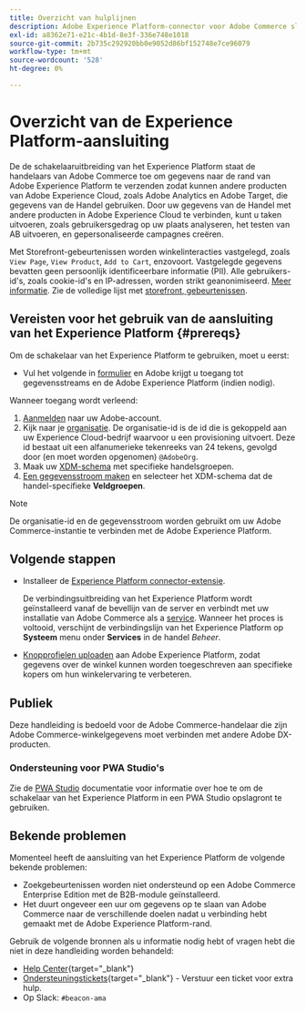 ```yaml
---
title: Overzicht van hulplijnen
description: Adobe Experience Platform-connector voor Adobe Commerce sluit je Commerce-exemplaar aan op andere Adobe Experience Cloud-producten.
exl-id: a8362e71-e21c-4b1d-8e3f-336e748e1018
source-git-commit: 2b735c292920bb0e9052d86bf152748e7ce96079
workflow-type: tm+mt
source-wordcount: '528'
ht-degree: 0%

---
```


# Overzicht van de Experience Platform-aansluiting

De de schakelaaruitbreiding van het Experience Platform staat de handelaars van Adobe Commerce toe om gegevens naar de rand van Adobe Experience Platform te verzenden zodat kunnen andere producten van Adobe Experience Cloud, zoals Adobe Analytics en Adobe Target, die gegevens van de Handel gebruiken. Door uw gegevens van de Handel met andere producten in Adobe Experience Cloud te verbinden, kunt u taken uitvoeren, zoals gebruikersgedrag op uw plaats analyseren, het testen van AB uitvoeren, en gepersonaliseerde campagnes creëren.

Met Storefront-gebeurtenissen worden winkelinteracties vastgelegd, zoals `View Page`, `View Product`, `Add to Cart`, enzovoort. Vastgelegde gegevens bevatten geen persoonlijk identificeerbare informatie (PII). Alle gebruikers-id&#39;s, zoals cookie-id&#39;s en IP-adressen, worden strikt geanonimiseerd. [Meer informatie](https://www.adobe.com/privacy/experience-cloud.html). Zie de volledige lijst met [storefront, gebeurtenissen](events.md).

## Vereisten voor het gebruik van de aansluiting van het Experience Platform {#prereqs}

Om de schakelaar van het Experience Platform te gebruiken, moet u eerst:

- Vul het volgende in [formulier](https://forms.office.com/pages/responsepage.aspx?id=Wht7-jR7h0OUrtLBeN7O4VH_dtG9hJVAk_TqGkZC2DxUM1FSWkdJOE41UVpUWUw0M1JWV0RKS1VXQi4u) en Adobe krijgt u toegang tot gegevensstreams en de Adobe Experience Platform (indien nodig).

Wanneer toegang wordt verleend:

1. [Aanmelden](https://helpx.adobe.com/manage-account/using/access-adobe-id-account.html) naar uw Adobe-account.
1. Kijk naar je [organisatie](https://experienceleague.adobe.com/docs/core-services/interface/administration/organizations.html?lang=en#concept_EA8AEE5B02CF46ACBDAD6A8508646255). De organisatie-id is de id die is gekoppeld aan uw Experience Cloud-bedrijf waarvoor u een provisioning uitvoert. Deze id bestaat uit een alfanumerieke tekenreeks van 24 tekens, gevolgd door (en moet worden opgenomen) `@AdobeOrg`.
1. Maak uw [XDM-schema](update-xdm.md) met specifieke handelsgroepen.
1. [Een gegevensstroom maken](https://experienceleague.adobe.com/docs/experience-platform/edge/datastreams/overview.html?lang=en) en selecteer het XDM-schema dat de handel-specifieke **Veldgroepen**.

>[!NOTE]
>
> De organisatie-id en de gegevensstroom worden gebruikt om uw Adobe Commerce-instantie te verbinden met de Adobe Experience Platform.

## Volgende stappen

- Installeer de [Experience Platform connector-extensie](install.md).

   De verbindingsuitbreiding van het Experience Platform wordt geïnstalleerd vanaf de bevellijn van de server en verbindt met uw installatie van Adobe Commerce als a [service](../landing/saas.md). Wanneer het proces is voltooid, verschijnt de verbindingslijn van het Experience Platform op **Systeem** menu onder **Services** in de handel _Beheer_.
- [Knopprofielen uploaden](profile.md) aan Adobe Experience Platform, zodat gegevens over de winkel kunnen worden toegeschreven aan specifieke kopers om hun winkelervaring te verbeteren.

## Publiek

Deze handleiding is bedoeld voor de Adobe Commerce-handelaar die zijn Adobe Commerce-winkelgegevens moet verbinden met andere Adobe DX-producten.

### Ondersteuning voor PWA Studio&#39;s

Zie de [PWA Studio](https://developer.adobe.com/commerce/pwa-studio/integrations/adobe-commerce/aep/) documentatie voor informatie over hoe te om de schakelaar van het Experience Platform in een PWA Studio opslagront te gebruiken.

## Bekende problemen

Momenteel heeft de aansluiting van het Experience Platform de volgende bekende problemen:

- Zoekgebeurtenissen worden niet ondersteund op een Adobe Commerce Enterprise Edition met de B2B-module geïnstalleerd.
- Het duurt ongeveer een uur om gegevens op te slaan van Adobe Commerce naar de verschillende doelen nadat u verbinding hebt gemaakt met de Adobe Experience Platform-rand.

Gebruik de volgende bronnen als u informatie nodig hebt of vragen hebt die niet in deze handleiding worden behandeld:

- [Help Center](https://support.magento.com/hc/en-us){target=&quot;_blank&quot;}
- [Ondersteuningstickets](https://support.magento.com/hc/en-us/articles/360000913794#submit-ticket){target=&quot;_blank&quot;} - Verstuur een ticket voor extra hulp.
- Op Slack: `#beacon-ama`
